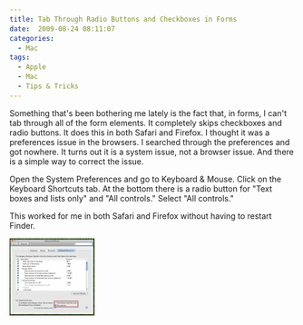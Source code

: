 ```yaml
---
title: Tab Through Radio Buttons and Checkboxes in Forms
date:  2009-08-24 08:11:07
categories:
  - Mac
tags:
  - Apple
  - Mac
  - Tips & Tricks
---
```


Something that's been bothering me lately is the fact that, in forms, I can't tab through all of the form elements. It completely skips checkboxes and radio buttons. It does this in both Safari and Firefox. I thought it was a preferences issue in the browsers. I searched through the preferences and got nowhere. It turns out it is a system issue, not a browser issue. And there is a simple way to correct the issue.

Open the System Preferences and go to Keyboard & Mouse. Click on the Keyboard Shortcuts tab. At the bottom there is a radio button for "Text boxes and lists only" and "All controls." Select "All controls."

This worked for me in both Safari and Firefox without having to restart Finder.

<a href="/assets/images/posts/2009/09/tab.jpg" rel="shadowbox"><img class="alignnone size-thumbnail wp-image-285" src="/assets/images/posts/2009/09/tab-150x136.jpg" alt="" width="150" height="136" /></a>
